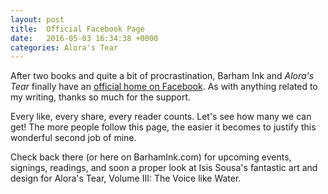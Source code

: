 ```yaml
---
layout: post
title:  Official Facebook Page
date:   2016-05-03 16:34:38 +0000
categories: Alora's Tear
---
```


After two books and quite a bit of procrastination, Barham Ink and <i>Alora's Tear</i>&nbsp;finally have an <a href="http://facebook.com/barhamink">official home on Facebook</a>. As with anything related to my writing, thanks so much for the support.

Every like, every share, every reader counts. Let's see how many we can get! The more people follow this page, the easier it becomes to justify this wonderful second job of mine.

Check back there (or here on BarhamInk.com) for upcoming events, signings, readings, and soon a proper look at Isis Sousa's fantastic art and design for Alora's Tear, Volume III: The Voice like Water.